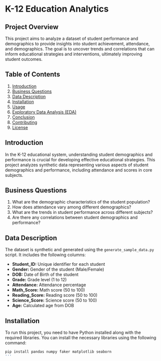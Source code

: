 # K-12 Education Analytics

## Project Overview

This project aims to analyze a dataset of student performance and demographics to provide insights into student achievement, attendance, and demographics. The goal is to uncover trends and correlations that can inform educational strategies and interventions, ultimately improving student outcomes.

## Table of Contents

1. [Introduction](#introduction)
2. [Business Questions](#business-questions)
3. [Data Description](#data-description)
4. [Installation](#installation)
5. [Usage](#usage)
6. [Exploratory Data Analysis (EDA)](#exploratory-data-analysis-eda)
7. [Conclusion](#conclusion)
8. [Contributing](#contributing)
9. [License](#license)

## Introduction

In the K-12 educational system, understanding student demographics and performance is crucial for developing effective educational strategies. This project analyzes synthetic data representing various aspects of student demographics and performance, including attendance and scores in core subjects.

## Business Questions

1. What are the demographic characteristics of the student population?
2. How does attendance vary among different demographics?
3. What are the trends in student performance across different subjects?
4. Are there any correlations between student demographics and performance?

## Data Description

The dataset is synthetic and generated using the `generate_sample_data.py` script. It includes the following columns:

- **Student_ID:** Unique identifier for each student
- **Gender:** Gender of the student (Male/Female)
- **DOB:** Date of Birth of the student
- **Grade:** Grade level (1 to 12)
- **Attendance:** Attendance percentage
- **Math_Score:** Math score (50 to 100)
- **Reading_Score:** Reading score (50 to 100)
- **Science_Score:** Science score (50 to 100)
- **Age:** Calculated age from DOB

## Installation

To run this project, you need to have Python installed along with the required libraries. You can install the necessary libraries using the following command:

```bash
pip install pandas numpy faker matplotlib seaborn
'''

